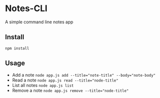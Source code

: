 # Notes-CLI
A simple command line notes app

## Install 
`npm install`

## Usage
- Add a note
`node app.js add --title="note-title" --body="note-body"`
- Read a note
`node app.js read --title="node-title"`
- List all notes
`node app.js list`
- Remove a note
`node app.js remove --title="node-title"`